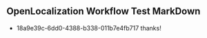 ## OpenLocalization Workflow Test MarkDown
* 18a9e39c-6dd0-4388-b338-011b7e4fb717 thanks!

<!--HONumber=Jan17_HO1-->


